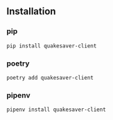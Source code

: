 ## Installation

### pip

```shell
pip install quakesaver-client
```

### poetry

```shell
poetry add quakesaver-client
```

### pipenv

```shell
pipenv install quakesaver-client
```
